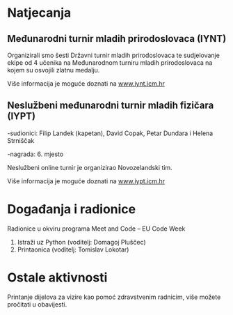 # Natjecanja
## Međunarodni turnir mladih prirodoslovaca (IYNT)
Organizirali smo šesti Državni turnir mladih prirodoslovaca te sudjelovanje ekipe od 4 učenika na Međunarodnom turniru mladih prirodoslovaca na kojem su osvojili zlatnu medalju.

Više informacija je moguće doznati na www.iynt.icm.hr

## Neslužbeni međunarodni turnir mladih fizičara (IYPT)
-sudionici: Filip Landek (kapetan), David Copak, Petar Dundara i Helena Strniščak

-nagrada: 6. mjesto

Neslužbeni online turnir je organizirao Novozelandski tim.

Više informacija je moguće doznati na www.iypt.icm.hr

# Događanja i radionice
Radionice u okviru programa Meet and Code – EU Code Week
1. Istraži uz Python (voditelj: Domagoj Pluščec)
2. Printaonica (voditelj: Tomislav Lokotar)

# Ostale aktivnosti
Printanje dijelova za vizire kao pomoć zdravstvenim radnicim, više možete pročitati u obavijesti.